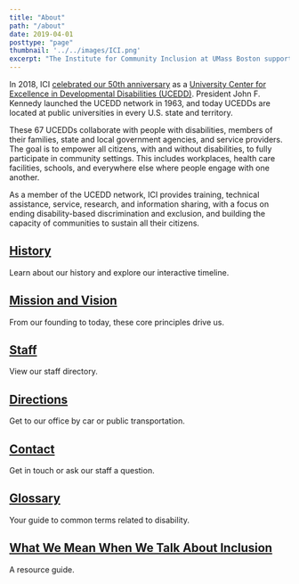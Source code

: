 ```yaml
---
title: "About"
path: "/about"
date: 2019-04-01
posttype: "page"
thumbnail: '../../images/ICI.png'
excerpt: "The Institute for Community Inclusion at UMass Boston supports the rights of children and adults with disabilities to participate in all aspects of society. As practitioners, researchers, and teachers, we form partnerships with individuals, families, and service agencies. Together we advocate for personal choice, self-determination, and social and economic justice."
---
```




<p> In 2018, ICI <a href="http://50.communityinclusion.org/">celebrated our 50th anniversary</a> as a <a href="https://www.aucd.org/template/index.cfm">University Center for Excellence in Developmental Disabilities (UCEDD)</a>. President John F. Kennedy launched the UCEDD network in 1963, and today UCEDDs are located at public universities in every U.S. state and territory. </p>
<p>These 67 UCEDDs collaborate with people with disabilities, members of their families, state and local government agencies, and service providers. The goal is to empower all citizens, with and without disabilities, to fully participate in community settings. This includes workplaces, health care facilities, schools, and everywhere else where people engage with one another.</p> 
<p>As a member of the UCEDD network, ICI provides training, technical assistance, service, research, and information sharing, with a focus on ending disability-based discrimination and exclusion, and building the capacity of communities to sustain all their citizens.</p>

</div>


<div class="row mb-4">
<div class="col-md-4 col-sm-12">
<div class="card">
<div class="card-body">
 
<h2 class="card-title"><a class="link dt w-100 mt2 dark-blue" href="/about/history">History</a></h2>

<p class="card-text">Learn about our history and explore our interactive timeline.</p>   
</div>
</div>
</div>

<div class="col-md-4 col-sm-12">
<div class="card">
<div class="card-body">

<h2 class="card-title"><a href="/about/mission" class="link dt w-100 mt2 dark-blue">Mission and Vision</a></h2>

<p class="card-text">From our founding to today, these core principles drive us.</p>  
</div>
</div>
</div>

<div class="col-md-4 col-sm-12">
<div class="card">
<div class="card-body">

<h2 class="card-title"><a class="dark-blue" href="/about/staff-directory">Staff</a></h2>

<p class="card-text">View our staff directory.
</p> 
</div>
</div>
</div>
</div>

<div class="row mb-4">

<div class="col-md-4 col-sm-12">
<div class="card">
<div class="card-body">
    <h2 class="card-title"><a class="link dt w-100 mt2 dark-blue" href="/about/directions">Directions</a></h2>
     <p class="card-text">Get to our office by car or public transportation. </p>  
   </div>
</div>
</div>

<div class="col-md-4 col-sm-12">
<div class="card">
<div class="card-body">
    <h2 class="card-title"> 
    <a class="link dt w-100 mt2 dark-blue" href="/about/contact">Contact</a></h2>
   <p class="card-text">Get in touch or ask our staff a question. </p>
  </div>
</div>
</div>


<div class="col-md-4 col-sm-12">
<div class="card">
<div class="card-body">
        
   <h2 class="card-title"><a class="link dt w-100 mt2 dark-blue" href="/about/glossary">Glossary</a></h2>
       <p class="card-text">Your guide to common terms related to disability.</p> 
</div>
</div>
</div>
</div>

<div class="row mb-4">

<div class="col-md-4 col-sm-12">
<div class="card">
<div class="card-body">

<h2 class="card-title"><a class="link dt w-100 mt2 dark-blue" href="/about/what-we-mean-when-we-talk-about-inclusion">What We Mean When We Talk About Inclusion</a></h2>

<p class="card-text">A resource guide.</p>   
</div>
</div>
</div>
</div>